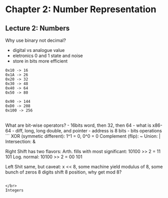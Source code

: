# Chapter 2: Number Representation

## Lecture 2: Numbers
Why use binary not decimal? 
- digital vs analogue value
- eletronics 0 and 1 state and noise 
- store in bits more efficient
```
0x10 -> 16
0x1A -> 26
0x20 -> 32
0x30 -> 48
0x40 -> 64
0x50 -> 80

0x90 -> 144
0xD0 -> 208
0x100 -> 256
```
</br>
What are bit-wise operators?
- 16bits word, then 32, then 64
- what is x86-64
- diff, long, long double, and pointer 
- address is 8 bits
- bits operations
```
XOR (symmetic different): 1^1 = 0, 0^0 = 0
Complement (flip): ~
Union: |
Intersection: &

Right Shift has two flavors: 
Arth. fills with most significant: 10100 >> 2 = 11 101
Log. normal: 10100 >> 2 = 00 101

Left Shit same, but caveat: 
x << 8, some machine yield modulus of 8, some bunch of zeros
8 digits shift 8 position, why get mod 8? 
```

</br>
Integers 



